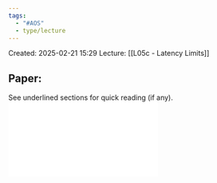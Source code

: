 ```yaml
---
tags:
  - "#AOS"
  - type/lecture
---
```

Created: 2025-02-21 15:29
Lecture: [[L05c - Latency Limits]]


## Paper:
See underlined sections for quick reading (if any).
![](06_FireflyRPC.pdf)